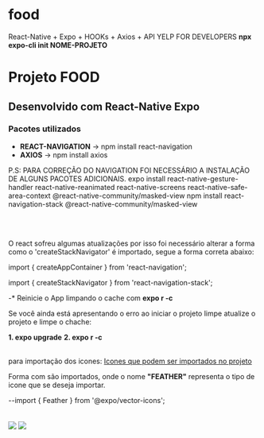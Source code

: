 # food
React-Native + Expo + HOOKs + Axios + API YELP FOR DEVELOPERS
<b>npx expo-cli init NOME-PROJETO</b>


<h1>Projeto FOOD</h1>

<h2>Desenvolvido com React-Native Expo </h2>

<h3>Pacotes utilizados</h3>
<ul>
  <li><b>REACT-NAVIGATION</b> -> npm install react-navigation</li>
  <li><b>AXIOS</b> -> npm install axios</li>
</ul>


P.S: PARA CORREÇÃO DO NAVIGATION FOI NECESSÁRIO A INSTALAÇÃO DE ALGUNS PACOTES ADICIONAIS.
expo install react-native-gesture-handler react-native-reanimated react-native-screens react-native-safe-area-context @react-native-community/masked-view
npm install react-navigation-stack @react-native-community/masked-view

<br>
<br>

O react sofreu algumas atualizações por isso foi necessário alterar a forma como o 'createStackNavigator' é importado, segue a forma correta abaixo:

<p>import { createAppContainer } from 'react-navigation';</p>
<p>import { createStackNavigator } from 'react-navigation-stack';</p>

-* Reinicie o App limpando o cache com <b>expo r -c</b>
<p>Se você ainda está apresentando o erro ao iniciar o projeto limpe atualize o projeto e limpe o chache:<p>
<b>1. expo upgrade</b>
<b>2. expo r -c</b>
  
  <br>
  <br>

para importação dos icones:
<a href="https://expo.github.io/vector-icons/">Icones que podem ser importados no projeto </a>
<p>Forma com são importados, onde o nome <b>"FEATHER"</b> representa o tipo de icone que se deseja importar.</p>
--import { Feather } from '@expo/vector-icons';

</br>
</br>
</br>

<img src="https://user-images.githubusercontent.com/11637810/86760004-cf7f0400-c03c-11ea-82bd-4d01e46a185b.PNG" >


<img src="https://user-images.githubusercontent.com/11637810/86760074-dd348980-c03c-11ea-9588-dc498363dc31.PNG" >









